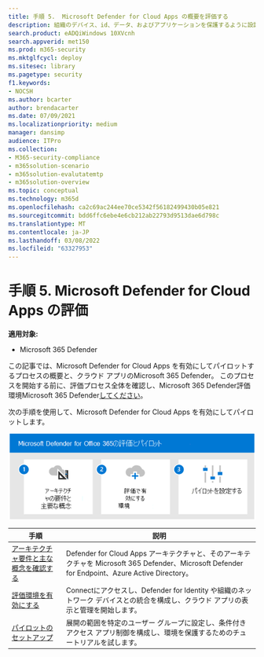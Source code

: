 ```yaml
---
title: 手順 5.  Microsoft Defender for Cloud Apps の概要を評価する
description: 組織のデバイス、id、データ、およびアプリケーションを保護するように設計されたセキュリティ ソリューションを試して体験するための、Microsoft 365 Defender試用版ラボまたはパイロット環境をセットアップする手順。
search.product: eADQiWindows 10XVcnh
search.appverid: met150
ms.prod: m365-security
ms.mktglfcycl: deploy
ms.sitesec: library
ms.pagetype: security
f1.keywords:
- NOCSH
ms.author: bcarter
author: brendacarter
ms.date: 07/09/2021
ms.localizationpriority: medium
manager: dansimp
audience: ITPro
ms.collection:
- M365-security-compliance
- m365solution-scenario
- m365solution-evalutatemtp
- m365solution-overview
ms.topic: conceptual
ms.technology: m365d
ms.openlocfilehash: ca2c69ac244ee70ce5342f56182499430b05e821
ms.sourcegitcommit: bdd6ffc6ebe4e6cb212ab22793d9513dae6d798c
ms.translationtype: MT
ms.contentlocale: ja-JP
ms.lasthandoff: 03/08/2022
ms.locfileid: "63327953"
---
```

# <a name="step-5-evaluate-microsoft-defender-for-cloud-apps"></a>手順 5.  Microsoft Defender for Cloud Apps の評価

**適用対象:**
- Microsoft 365 Defender


この記事では、Microsoft Defender for Cloud Apps を有効にしてパイロットするプロセスの概要と、クラウド アプリのMicrosoft 365 Defender。 このプロセスを開始する前に、評価プロセス全体を確認し、Microsoft 365 Defender評価[](eval-overview.md)環境Microsoft 365 Defender[してください](eval-create-eval-environment.md)。 
<br>

次の手順を使用して、Microsoft Defender for Cloud Apps を有効にしてパイロットします。

![Defender 評価環境に Microsoft Defender Office追加する手順。](../../media/defender/m365-defender-office-eval-steps.png)



|手順  |説明  |
|---------|---------|
|[アーキテクチャ要件と主な概念を確認する](eval-defender-mcas-architecture.md)    | Defender for Cloud Apps アーキテクチャと、そのアーキテクチャを Microsoft 365 Defender、Microsoft Defender for Endpoint、Azure Active Directory。        |
|[評価環境を有効にする](eval-defender-mcas-enable-eval.md)     | Connectにアクセスし、Defender for Identity や組織のネットワーク デバイスとの統合を構成し、クラウド アプリの表示と管理を開始します。         |
|[パイロットのセットアップ ](eval-defender-mcas-pilot.md)    | 展開の範囲を特定のユーザー グループに設定し、条件付きアクセス アプリ制御を構成し、環境を保護するためのチュートリアルを試します。       |
